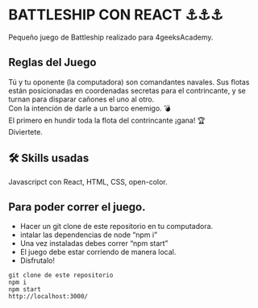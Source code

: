 <h1 class="code-line" data-line-start=0 data-line-end=1 ><a id="BATTLESHIP_CON_REACT__0"></a>BATTLESHIP CON REACT ⚓⚓⚓</h1>
<p class="has-line-data" data-line-start="2" data-line-end="3">Pequeño juego de Battleship realizado para 4geeksAcademy.</p>
<h2 class="code-line" data-line-start=3 data-line-end=4 ><a id="Reglas_del_Juego_3"></a>Reglas del Juego</h2>
<p class="has-line-data" data-line-start="4" data-line-end="8">Tú y tu oponente (la computadora) son comandantes navales. Sus flotas están posicionadas en coordenadas secretas para el contrincante, y se turnan para disparar cañones el uno al otro.<br>
Con la intención de darle a un barco enemigo. 💣<br>
El primero en hundir toda la flota del contrincante ¡gana! 🏆<br>
Diviertete.</p>

## 🛠 Skills usadas
Javascripct con React, HTML, CSS, open-color.  


<h2 class="code-line" data-line-start=9 data-line-end=10 ><a id="Para_poder_correr_el_juego_9"></a>Para poder correr el juego.</h2>
<ul>
<li class="has-line-data" data-line-start="10" data-line-end="11">Hacer un git clone de este repositorio en tu computadora.</li>
<li class="has-line-data" data-line-start="11" data-line-end="12">intalar las dependencias de node “npm i”</li>
<li class="has-line-data" data-line-start="12" data-line-end="13">Una vez instaladas debes correr “npm start”</li>
<li class="has-line-data" data-line-start="13" data-line-end="14">El juego debe estar corriendo de manera local.</li>
<li class="has-line-data" data-line-start="14" data-line-end="16">Disfrutalo!</li>
</ul>
<pre><code class="has-line-data" data-line-start="17" data-line-end="22" class="language-sh">git <span class="hljs-built_in">clone</span> de este repositorio
npm i
npm start
http://localhost:<span class="hljs-number">3000</span>/
</code></pre>